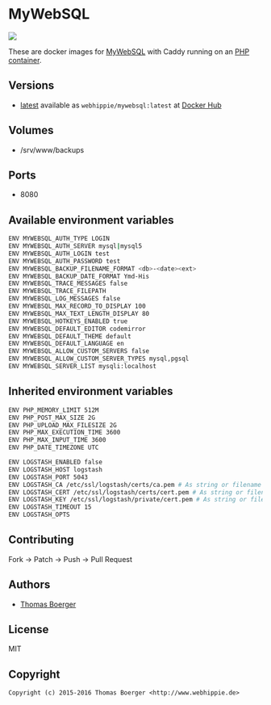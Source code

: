 # MyWebSQL

[![](https://badge.imagelayers.io/webhippie/mywebsql:latest.svg)](https://imagelayers.io/?images=webhippie/mywebsql:latest 'Get your own badge on imagelayers.io')

These are docker images for [MyWebSQL](http://mywebsql.net/) with Caddy running on an
[PHP container](https://registry.hub.docker.com/u/webhippie/php-caddy/).


## Versions

* [latest](https://github.com/dockhippie/mywebsql/tree/master)
  available as ```webhippie/mywebsql:latest``` at
  [Docker Hub](https://registry.hub.docker.com/u/webhippie/mywebsql/)


## Volumes

* /srv/www/backups


## Ports

* 8080


## Available environment variables

```bash
ENV MYWEBSQL_AUTH_TYPE LOGIN
ENV MYWEBSQL_AUTH_SERVER mysql|mysql5
ENV MYWEBSQL_AUTH_LOGIN test
ENV MYWEBSQL_AUTH_PASSWORD test
ENV MYWEBSQL_BACKUP_FILENAME_FORMAT <db>-<date><ext>
ENV MYWEBSQL_BACKUP_DATE_FORMAT Ymd-His
ENV MYWEBSQL_TRACE_MESSAGES false
ENV MYWEBSQL_TRACE_FILEPATH
ENV MYWEBSQL_LOG_MESSAGES false
ENV MYWEBSQL_MAX_RECORD_TO_DISPLAY 100
ENV MYWEBSQL_MAX_TEXT_LENGTH_DISPLAY 80
ENV MYWEBSQL_HOTKEYS_ENABLED true
ENV MYWEBSQL_DEFAULT_EDITOR codemirror
ENV MYWEBSQL_DEFAULT_THEME default
ENV MYWEBSQL_DEFAULT_LANGUAGE en
ENV MYWEBSQL_ALLOW_CUSTOM_SERVERS false
ENV MYWEBSQL_ALLOW_CUSTOM_SERVER_TYPES mysql,pgsql
ENV MYWEBSQL_SERVER_LIST mysqli:localhost
```


## Inherited environment variables

```bash
ENV PHP_MEMORY_LIMIT 512M
ENV PHP_POST_MAX_SIZE 2G
ENV PHP_UPLOAD_MAX_FILESIZE 2G
ENV PHP_MAX_EXECUTION_TIME 3600
ENV PHP_MAX_INPUT_TIME 3600
ENV PHP_DATE_TIMEZONE UTC
```

```bash
ENV LOGSTASH_ENABLED false
ENV LOGSTASH_HOST logstash
ENV LOGSTASH_PORT 5043
ENV LOGSTASH_CA /etc/ssl/logstash/certs/ca.pem # As string or filename
ENV LOGSTASH_CERT /etc/ssl/logstash/certs/cert.pem # As string or filename
ENV LOGSTASH_KEY /etc/ssl/logstash/private/cert.pem # As string or filename
ENV LOGSTASH_TIMEOUT 15
ENV LOGSTASH_OPTS
```


## Contributing

Fork -> Patch -> Push -> Pull Request


## Authors

* [Thomas Boerger](https://github.com/tboerger)


## License

MIT


## Copyright

```
Copyright (c) 2015-2016 Thomas Boerger <http://www.webhippie.de>
```
